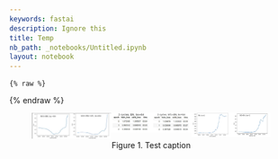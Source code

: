 ```yaml
---
keywords: fastai
description: Ignore this
title: Temp
nb_path: _notebooks/Untitled.ipynb
layout: notebook
---
```


<!--
#################################################
### THIS FILE WAS AUTOGENERATED! DO NOT EDIT! ###
#################################################
# file to edit: _notebooks/Untitled.ipynb
-->

<div class="container" id="notebook-container">
        
    {% raw %}
    
<div class="cell border-box-sizing code_cell rendered">

</div>
    {% endraw %}

<div class="cell border-box-sizing text_cell rendered"><div class="inner_cell">
<div class="text_cell_render border-box-sizing rendered_html">
<figure>
    <div style="display:flex">
        <div style="flex:1">
            <img src="https://raw.githubusercontent.com/KushajveerSingh/blog/master/images/extra_images/post_003/03.jpeg">
        </div>
        <div style="flex:1">
            <img src="https://raw.githubusercontent.com/KushajveerSingh/blog/master/images/extra_images/post_003/04.jpeg">
        </div>
        <div style="flex:1">
            <img src="https://raw.githubusercontent.com/KushajveerSingh/blog/master/images/extra_images/post_003/05.jpeg">
        </div>
    </div>
    <figcaption><center>Figure 1. Test caption</center></figcaption>
</figure>
</div>
</div>
</div>
</div>
 

